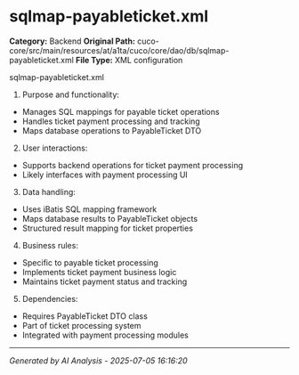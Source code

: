 # sqlmap-payableticket.xml

**Category:** Backend
**Original Path:** cuco-core/src/main/resources/at/a1ta/cuco/core/dao/db/sqlmap-payableticket.xml
**File Type:** XML configuration

sqlmap-payableticket.xml

1. Purpose and functionality:
- Manages SQL mappings for payable ticket operations
- Handles ticket payment processing and tracking
- Maps database operations to PayableTicket DTO

2. User interactions:
- Supports backend operations for ticket payment processing
- Likely interfaces with payment processing UI

3. Data handling:
- Uses iBatis SQL mapping framework
- Maps database results to PayableTicket objects
- Structured result mapping for ticket properties

4. Business rules:
- Specific to payable ticket processing
- Implements ticket payment business logic
- Maintains ticket payment status and tracking

5. Dependencies:
- Requires PayableTicket DTO class
- Part of ticket processing system
- Integrated with payment processing modules

---
*Generated by AI Analysis - 2025-07-05 16:16:20*
